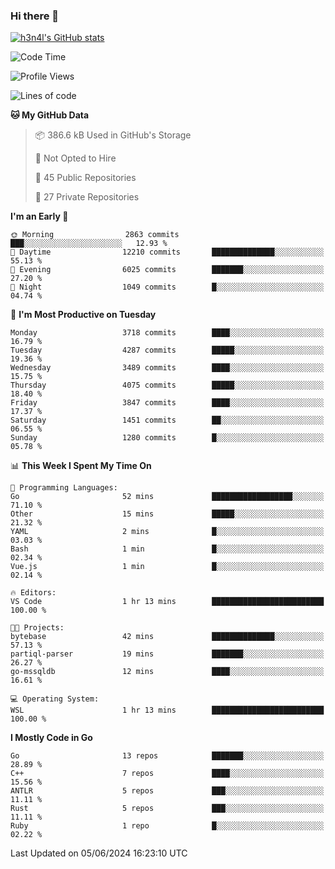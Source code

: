 ### Hi there 👋

[![h3n4l's GitHub stats](https://github-readme-stats.vercel.app/api?username=h3n4l&count_private=true&show_icons=true&theme=radical)](https://github.com/h3n4l/github-readme-stats)

<!--START_SECTION:waka-->
![Code Time](http://img.shields.io/badge/Code%20Time-1%2C872%20hrs%2010%20mins-blue)

![Profile Views](http://img.shields.io/badge/Profile%20Views-0-blue)

![Lines of code](https://img.shields.io/badge/From%20Hello%20World%20I%27ve%20Written-9.1%20million%20lines%20of%20code-blue)

**🐱 My GitHub Data** 

> 📦 386.6 kB Used in GitHub's Storage 
 > 
> 🚫 Not Opted to Hire
 > 
> 📜 45 Public Repositories 
 > 
> 🔑 27 Private Repositories 
 > 
**I'm an Early 🐤** 

```text
🌞 Morning                2863 commits        ███░░░░░░░░░░░░░░░░░░░░░░   12.93 % 
🌆 Daytime                12210 commits       ██████████████░░░░░░░░░░░   55.13 % 
🌃 Evening                6025 commits        ███████░░░░░░░░░░░░░░░░░░   27.20 % 
🌙 Night                  1049 commits        █░░░░░░░░░░░░░░░░░░░░░░░░   04.74 % 
```
📅 **I'm Most Productive on Tuesday** 

```text
Monday                   3718 commits        ████░░░░░░░░░░░░░░░░░░░░░   16.79 % 
Tuesday                  4287 commits        █████░░░░░░░░░░░░░░░░░░░░   19.36 % 
Wednesday                3489 commits        ████░░░░░░░░░░░░░░░░░░░░░   15.75 % 
Thursday                 4075 commits        █████░░░░░░░░░░░░░░░░░░░░   18.40 % 
Friday                   3847 commits        ████░░░░░░░░░░░░░░░░░░░░░   17.37 % 
Saturday                 1451 commits        ██░░░░░░░░░░░░░░░░░░░░░░░   06.55 % 
Sunday                   1280 commits        █░░░░░░░░░░░░░░░░░░░░░░░░   05.78 % 
```


📊 **This Week I Spent My Time On** 

```text
💬 Programming Languages: 
Go                       52 mins             ██████████████████░░░░░░░   71.10 % 
Other                    15 mins             █████░░░░░░░░░░░░░░░░░░░░   21.32 % 
YAML                     2 mins              █░░░░░░░░░░░░░░░░░░░░░░░░   03.03 % 
Bash                     1 min               █░░░░░░░░░░░░░░░░░░░░░░░░   02.34 % 
Vue.js                   1 min               █░░░░░░░░░░░░░░░░░░░░░░░░   02.14 % 

🔥 Editors: 
VS Code                  1 hr 13 mins        █████████████████████████   100.00 % 

🐱‍💻 Projects: 
bytebase                 42 mins             ██████████████░░░░░░░░░░░   57.13 % 
partiql-parser           19 mins             ███████░░░░░░░░░░░░░░░░░░   26.27 % 
go-mssqldb               12 mins             ████░░░░░░░░░░░░░░░░░░░░░   16.61 % 

💻 Operating System: 
WSL                      1 hr 13 mins        █████████████████████████   100.00 % 
```

**I Mostly Code in Go** 

```text
Go                       13 repos            ███████░░░░░░░░░░░░░░░░░░   28.89 % 
C++                      7 repos             ████░░░░░░░░░░░░░░░░░░░░░   15.56 % 
ANTLR                    5 repos             ███░░░░░░░░░░░░░░░░░░░░░░   11.11 % 
Rust                     5 repos             ███░░░░░░░░░░░░░░░░░░░░░░   11.11 % 
Ruby                     1 repo              █░░░░░░░░░░░░░░░░░░░░░░░░   02.22 % 
```




 Last Updated on 05/06/2024 16:23:10 UTC
<!--END_SECTION:waka-->

